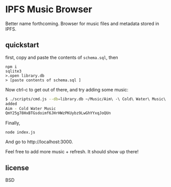 # IPFS Music Browser

Better name forthcoming.  Browser for music files and metadata stored in IPFS.

## quickstart

first, copy and paste the contents of `schema.sql`, then

```
npm i
sqlite3
>.open library.db
> [paste contents of schema.sql ]
```

Now ctrl-c to get out of there, and try adding some music:

```sh 
$ ./scripts/cmd.js --db=library.db ~/Music/Aim\ -\ Cold\ Water\ Music\ -\ 1999\ \(CD\ MP3\ V0\) 
added
Aim - Cold Water Music
QmY25g78HxBTGsdoimf6JHrHWzPKUybz9LwGhYYxqJoQUn 
```

Finally,

```
node index.js
```

And go to http://localhost:3000.

Feel free to add more music + refresh. It should show up there!

## license

BSD
